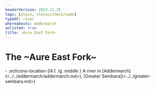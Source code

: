 ```yaml
---
headerVersion: 2023.11.25
tags: [place, status/check/name]
typeOf: river
whereabouts: Addermarch
unlisted: true
title: ~Aure East Fork~
---
```

# The ~Aure East Fork~
<div class="grid cards ext-narrow-margin ext-one-column" markdown>
-    :octicons-location-24:{ .lg .middle } A river in [Addermarch](<../../addermarch/addermarch.md>), [Greater Sembara](<../../greater-sembara.md>)  
</div>


 
